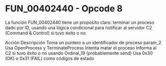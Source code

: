 # FUN_00402440 - Opcode 8

La función FUN_00402440 tiene un propósito claro: terminar un proceso dado por ID, usando una lógica condicional para notificar al servidor C2 (Command & Control) si tuvo éxito o no.

Acción	Descripción
Toma un puntero a un identificador de proceso	param_2
Usa OpenProcess y TerminateProcess	Intenta matar el proceso
Informa al C2 si tuvo éxito o no	usando Ordinal_19 (probablemente send)
Usa 0x30 (OK) o 0x31 (FAIL)	como códigos de estado
